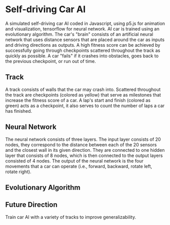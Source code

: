 # Self-driving Car AI

A simulated self-driving car AI coded in Javascript, using p5.js for animation and visualization, tensorflow for neural network. AI car is trained using an evolutionary algorithm. The car's "brain" consists of an artificial neural network that uses distance sensors that are placed around the car as inputs and driving directions as outputs. A high fitness score can be achieved by successfully going through checkpoints scattered throughout the track as quickly as possible. A car "fails" if it crashes into obstacles, goes back to the previous checkpoint, or run out of time.

## Track
A track consists of walls that the car may crash into. Scattered throughout the track are checkpoints (colored as yellow) that serve as milestones that increase the fitness score of a car. A lap's start and finish (colored as green) acts as a checkpoint, it also serves to count the number of laps a car has finished.

## Neural Network
The neural network consists of three layers. The input layer consists of 20 nodes, they correspond to the distance between each of the 20 sensors and the closest wall in its given direction. They are connected to one hidden layer that consists of 8 nodes, which is then connected to the output layers consisted of 4 nodes. The output of the neural network is the four movements that a car can operate (i.e., forward, backward, rotate left, rotate right).

## Evolutionary Algorithm


## Future Direction
Train car AI with a variety of tracks to improve generalizability.
